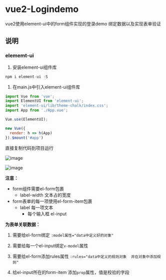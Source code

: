 # vue2-Logindemo
vue2使用element-ui中的form组件实现的登录demo 绑定数据以及实现表单验证

## 说明
### elememt-ui

1. 安装element-ui组件库

```js
npm i element-ui -S
```

1. 在main.js中引入element-ui组件库

```js
import Vue from 'vue';
import ElementUI from 'element-ui';
import 'element-ui/lib/theme-chalk/index.css';
import App from './App.vue';

Vue.use(ElementUI);

new Vue({
  render: h => h(App)
}).$mount('#app')
```



直接复制代码到项目运行

![image](https://user-images.githubusercontent.com/59304678/173772653-d5b8f6dd-a4ee-4ede-aac8-79eef6434cf1.png)

![image](https://user-images.githubusercontent.com/59304678/173772743-9dda21e2-f650-4e21-a602-a38b966fec74.png)



**注意：**

- form组件需要el-form包裹
    - label-width  文本占的宽度
- form表单的每一项使用el-form-item包裹
    - label 每一项文本
        - 每个输入框  el-input
        

**为表单关联数据：**

1. 需要给el-form绑定 `:model属性="data中定义好的对象"`

2. 需要给每一个el-input绑定`v-model`属性

3. 需要给el-form添加rules属性 `:rules="data中定义的规则对象  并在对象中添加规则"`

4. 给el-input所在的form-item 添加`prop`属性，值是校验的字段
